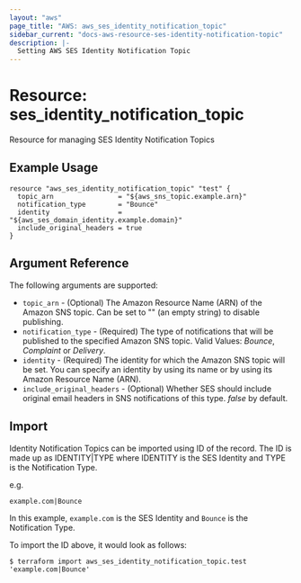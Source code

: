 ```yaml
---
layout: "aws"
page_title: "AWS: aws_ses_identity_notification_topic"
sidebar_current: "docs-aws-resource-ses-identity-notification-topic"
description: |-
  Setting AWS SES Identity Notification Topic
---
```


# Resource: ses_identity_notification_topic

Resource for managing SES Identity Notification Topics

## Example Usage

```hcl
resource "aws_ses_identity_notification_topic" "test" {
  topic_arn                = "${aws_sns_topic.example.arn}"
  notification_type        = "Bounce"
  identity                 = "${aws_ses_domain_identity.example.domain}"
  include_original_headers = true
}
```

## Argument Reference

The following arguments are supported:

* `topic_arn` - (Optional) The Amazon Resource Name (ARN) of the Amazon SNS topic. Can be set to "" (an empty string) to disable publishing.
* `notification_type` - (Required) The type of notifications that will be published to the specified Amazon SNS topic. Valid Values: *Bounce*, *Complaint* or *Delivery*.
* `identity` - (Required) The identity for which the Amazon SNS topic will be set. You can specify an identity by using its name or by using its Amazon Resource Name (ARN).
* `include_original_headers` - (Optional) Whether SES should include original email headers in SNS notifications of this type. *false* by default.

## Import

Identity Notification Topics can be imported using ID of the record. The ID is made up as IDENTITY|TYPE where IDENTITY is the SES Identity and TYPE is the Notification Type.

e.g.

```
example.com|Bounce
```

In this example, `example.com` is the SES Identity and `Bounce` is the Notification Type.

To import the ID above, it would look as follows:

```
$ terraform import aws_ses_identity_notification_topic.test 'example.com|Bounce'
```
